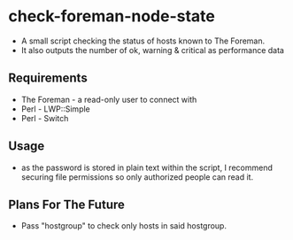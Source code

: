 # check-foreman-node-state
* A small script checking the status of hosts known to The Foreman.
* It also outputs the number of ok, warning & critical as performance data

## Requirements
* The Foreman - a read-only user to connect with
* Perl - LWP::Simple
* Perl - Switch

## Usage
* as the password is stored in plain text within the script, I recommend securing file permissions so only authorized people can read it.

## Plans For The Future
* Pass "hostgroup" to check only hosts in said hostgroup.
